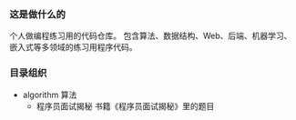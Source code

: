 ### 这是做什么的
个人做编程练习用的代码仓库。
包含算法、数据结构、Web、后端、机器学习、嵌入式等多领域的练习用程序代码。

### 目录组织
- algorithm 算法
	- 程序员面试揭秘 书籍《程序员面试揭秘》里的题目
